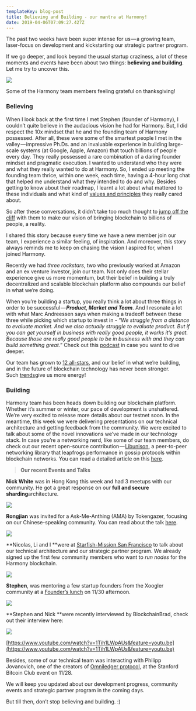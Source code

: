 ```yaml
---
templateKey: blog-post
title: Believing and Building - our mantra at Harmony!
date: 2019-04-06T07:09:27.427Z
---
```

The past two weeks have been super intense for us — a growing team, laser-focus on development and kickstarting our strategic partner program.

If we go deeper, and look beyond the usual startup craziness, a lot of these moments and events have been about two things: **believing and building**. Let me try to uncover this.

![](images/uploaded/1-dvk2fh6r5jnjydled12vuwjpeg_1553663031.jpeg)

Some of the Harmony team members feeling grateful on thanksgiving!  

### Believing

When I look back at the first time I met Stephen (founder of Harmony), I couldn’t quite believe in the audacious vision he had for Harmony. But, I did respect the 10x mindset that he and the founding team of Harmony possessed. After all, these were some of the smartest people I met in the valley — impressive Ph.Ds. and an invaluable experience in building large-scale systems (at Google, Apple, Amazon) that touch billions of people every day. They really possessed a rare combination of a daring founder mindset and pragmatic execution. I wanted to understand who they were and what they really wanted to do at Harmony. So, I ended up meeting the founding team thrice, within one week, each time, having a 4-hour long chat that helped me understand what they intended to do and why. Besides getting to know about their roadmap, I learnt a lot about what mattered to these individuals and what kind of [values and principles](https://medium.com/harmony-one/harmony-3x3-interview-questions-on-culture-and-values-b87c8b92774) they really cared about.

So after these conversations, it didn’t take too much thought to [jump off the cliff](https://medium.com/harmony-one/introducing-harmony-an-open-scalable-marketplace-for-the-decentralized-economy-2c2b551d4b87) with them to make our vision of bringing blockchain to billions of people, a reality.

I shared this story because every time we have a new member join our team, I experience a similar feeling, of inspiration. And moreover, this story always reminds me to keep on chasing the vision I aspired for, when I joined Harmony.  

Recently we had _three rockstars_, two who previously worked at Amazon and an ex venture investor, join our team. Not only does their stellar experience give us more momentum, but their belief in building a truly decentralized and scalable blockchain platform also compounds our belief in what we’re doing.

When you’re building a startup, you really think a lot about three things in order to be successful — **_Product, Market and Team_**. And I resonate a lot with what Marc Andreessen says when making a tradeoff between these three while picking which startup to invest in - “_We struggle from a distance to evaluate market. And we also actually struggle to evaluate product. But if you can get yourself in business with really good people, it works it’s great. Because those are really good people to be in business with and they can build something great._” Check out this [podcast](https://a16z.com/2016/05/30/as-the-pendulum-swings/) in case you want to dive deeper.

Our team has grown to [12 all-stars](https://medium.com/harmony-one/meet-the-harmony-team-f211ea407b48), and our belief in what we’re building, and in the future of blockchain technology has never been stronger. Such [trends](https://www.coindesk.com/7-facebook-amazon-apple-netflix-and-google-staffers-that-went-full-crypto)give us more energy!

### Building

Harmony team has been heads down building our blockchain platform. Whether it’s summer or winter, our pace of development is unshattered. We’re very excited to release more details about our testnet soon. In the meantime, this week we were delivering presentations on our technical architecture and getting feedback from the community. We were excited to talk about some of the novel innovations we’ve made in our technology stack. In case you’re a networking nerd, like some of our team members, do check out our recent open-source contribution — [Libunison](https://github.com/harmony-one/libunison), a peer-to-peer networking library that leapfrogs performance in gossip protocols within blockchain networks. You can read a detailed article on this [here](https://medium.com/harmony-one/harmonys-networking-story-7a83fb6f13ed).

> **Our recent Events and Talks**  

**Nick White** was in Hong Kong this week and had 3 meetups with our community. He got a great response on our **full and secure sharding**architecture.  

![](images/uploaded/1-lmanwkjkpdszjcayv2oieqjpeg_1553663448.jpeg)

**Rongjian** was invited for a Ask-Me-Anthing (AMA) by Tokengazer, focusing on our Chinese-speaking community. You can read about the talk [here](https://mp.weixin.qq.com/s/r2_2C36f5D2PrMVDBUYOmw).

![](images/uploaded/1-i1a6mf8csfnkktmbjuxryqjpeg_1553663554.jpeg)

**Nicolas, Li and I **were at [Starfish-Mission San Francisco](https://www.meetup.com/Starfish-Mission/events/256584834/?fbclid=IwAR1dG_2_Lq906UCtujk7aVmuqH4jDqJ-W35aOQvIRx90R2ikJTem28tmUOA) to talk about our technical architecture and our strategic partner program. We already signed up the first few community members who want to _run nodes_ for the Harmony blockchain.  

![](images/uploaded/1-zgqb6wzcfeaqpkyt9misggpng_1553663593.png)

**Stephen**, was mentoring a few startup founders from the Xoogler community at a [Founder’s lunch](https://mailchi.mp/xoogler/december2018?e=cd7e25093a) on 11/30 afternoon.  

![](images/uploaded/1-vqqsvzer1rf6-kiek756gjpeg_1553663671.jpeg)

**Stephen and Nick **were recently interviewed by BlockchainBrad, check out their interview here:  

![](images/uploaded/1-ue-kb5v4yunjir8n-vymswpng_1553663750.png)

[https://www.youtube.com/watch?v=1Tih1LWpAUs&feature=youtu.be](https://www.youtube.com/watch?v=1Tih1LWpAUs&feature=youtu.be)

Besides, some of our technical team was interacting with Philipp Jovanovich, one of the creators of [Omniledger protocol](https://eprint.iacr.org/2017/406.pdf?fbclid=IwAR1onLuxyZmNpF1rPQ5T97zzyEoNhYdFBk90u9zxy1C9XtQ1lbt0px20Go4%5C), at the Stanford Bitcoin Club event on 11/28.

We will keep you updated about our development progress, community events and strategic partner program in the coming days.

But till then, don’t stop believing and building. :)
